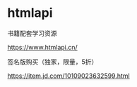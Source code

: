 # htmlapi
书籍配套学习资源

https://www.htmlapi.cn/

签名版购买（独家，限量，5折）

https://item.jd.com/10109023632599.html
